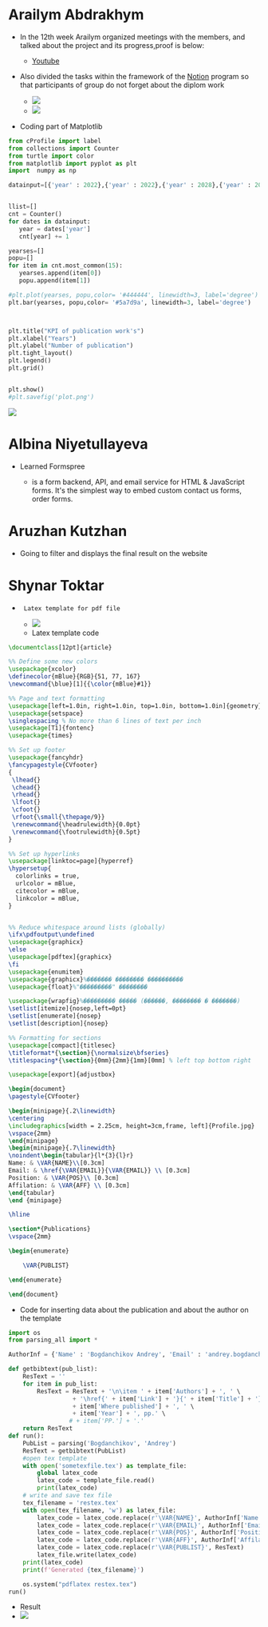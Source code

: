 # Arailym Abdrakhym
*    In the 12th week Arailym organized meetings with the members, and talked about the project and its progress,proof is below:
      + [Youtube](https://youtu.be/JjgyT0YKU1M)

*   Also divided the tasks within the framework of the [Notion](https://www.notion.so/c96f404fd204448ca2ba0e2da8b3b767?v=3b7a048427274732b44eaa8537c5ba3e) program so that participants of group do not forget about the diplom work
    + ![](https://github.com/SuleymanDemirelKazakhstan/diploma-project-april/blob/main/Diploma%20Document/figures/12.png)
    + ![](https://github.com/SuleymanDemirelKazakhstan/diploma-project-april/blob/main/Diploma%20Document/figures/12_1.png)

   * Coding part of Matplotlib
 ````py
 from cProfile import label
from collections import Counter
from turtle import color
from matplotlib import pyplot as plt
import  numpy as np

datainput=[{'year' : 2022},{'year' : 2022},{'year' : 2028},{'year' : 2028},{'year' : 2029},{'year' : 2023},{'year' : 2021},{'year' : 2020},{'year' : 2021}, {'year' : 2018},{'year' : 2019},{'year' : 2021},{'year' : 2020},{'year' : 2022}]


llist=[]
cnt = Counter()
for dates in datainput:
    year = dates['year']
    cnt[year] += 1

yearses=[]
popu=[]
for item in cnt.most_common(15):
    yearses.append(item[0])
    popu.append(item[1])

#plt.plot(yearses, popu,color= '#444444', linewidth=3, label='degree')
plt.bar(yearses, popu,color= '#5a7d9a', linewidth=3, label='degree')



plt.title("KPI of publication work's")
plt.xlabel("Years")
plt.ylabel("Number of publication")
plt.tight_layout()
plt.legend()
plt.grid() 


plt.show()
#plt.savefig('plot.png')
 ````
   ![](https://github.com/SuleymanDemirelKazakhstan/diploma-project-april/blob/main/Diploma%20Document/figures/matplotlibres.jpg)
      

# Albina Niyetullayeva
* Learned Formspree
  
   * is a form backend, API, and email service for HTML & JavaScript forms. It's the simplest way to embed custom contact us forms, order forms.
# Aruzhan Kutzhan

* Going to filter and displays the final result on the website


# Shynar Toktar
*      Latex template for pdf file
  
   + ![](https://github.com/SuleymanDemirelKazakhstan/diploma-project-april/blob/main/Diploma%20Document/figures/Sh_1.jpg)
   + Latex template code
````latex
\documentclass[12pt]{article}

%% Define some new colors
\usepackage{xcolor}
\definecolor{mBlue}{RGB}{51, 77, 167}
\newcommand{\blue}[1]{{\color{mBlue}#1}}

%% Page and text formatting
\usepackage[left=1.0in, right=1.0in, top=1.0in, bottom=1.0in]{geometry} % margins
\usepackage{setspace}
\singlespacing % No more than 6 lines of text per inch
\usepackage[T1]{fontenc}
\usepackage{times}

%% Set up footer
\usepackage{fancyhdr}
\fancypagestyle{CVfooter}
{
 \lhead{}
 \chead{}
 \rhead{}
 \lfoot{}
 \cfoot{}
 \rfoot{\small{\thepage/9}}
 \renewcommand{\headrulewidth}{0.0pt}
 \renewcommand{\footrulewidth}{0.5pt}
}

%% Set up hyperlinks
\usepackage[linktoc=page]{hyperref}
\hypersetup{
  colorlinks = true,
  urlcolor = mBlue,
  citecolor = mBlue,
  linkcolor = mBlue,
}


%% Reduce whitespace around lists (globally)
\ifx\pdfoutput\undefined
\usepackage{graphicx}
\else
\usepackage[pdftex]{graphicx}
\fi
\usepackage{enumitem}
\usepackage{graphicx}%������� �������� ����������
\usepackage{float}%"���������" ��������

\usepackage{wrapfig}%��������� ����� (������, �������� � �������)
\setlist[itemize]{nosep,left=0pt}
\setlist[enumerate]{nosep}
\setlist[description]{nosep}

%% Formatting for sections
\usepackage[compact]{titlesec}
\titleformat*{\section}{\normalsize\bfseries}
\titlespacing*{\section}{0mm}{2mm}{1mm}[0mm] % left top bottom right

\usepackage[export]{adjustbox}

\begin{document}
\pagestyle{CVfooter}

\begin{minipage}{.2\linewidth}
\centering
\includegraphics[width = 2.25cm, height=3cm,frame, left]{Profile.jpg}
\vspace{2mm}
\end{minipage}
\begin{minipage}{.7\linewidth}
\noindent\begin{tabular}{l*{3}{l}r}
Name: & \VAR{NAME}\\[0.3cm]
Email: & \href{\VAR{EMAIL}}{\VAR{EMAIL}} \\ [0.3cm]
Position: & \VAR{POS}\\ [0.3cm]
Affilation: & \VAR{AFF} \\ [0.3cm]
\end{tabular}
\end {minipage}

\hline

\section*{Publications}
\vspace{2mm}

\begin{enumerate}

    \VAR{PUBLIST}

\end{enumerate}

\end{document}
````
   + Code for inserting data about the publication and about the author on the template

````py
import os
from parsing_all import *

AuthorInf = {'Name' : 'Bogdanchikov Andrey', 'Email' : 'andrey.bogdanchikov@sdu.edu.kz', 'Position':'Associate Professor in Computer Sciences Department', 'Affilation':'Suleyman Demirel University'}

def getbibtext(pub_list):
    ResText = ''
    for item in pub_list:
        ResText = ResText + '\n\item ' + item['Authors'] + ', ' \
                  + '\href{' + item['Link'] + '}{' + item['Title'] + '}, '\
                  + item['Where published'] + ', ' \
                  + item['Year'] + ', pp.' \
                 # + item['PP.'] + '.'
    return ResText
def run():
    PubList = parsing('Bogdanchikov', 'Andrey')
    ResText = getbibtext(PubList)
    #open tex template
    with open('sometexfile.tex') as template_file:
        global latex_code
        latex_code = template_file.read()
        print(latex_code)
    # write and save tex file
    tex_filename = 'restex.tex'
    with open(tex_filename, 'w') as latex_file:
        latex_code = latex_code.replace(r'\VAR{NAME}', AuthorInf['Name'])
        latex_code = latex_code.replace(r'\VAR{EMAIL}', AuthorInf['Email'])
        latex_code = latex_code.replace(r'\VAR{POS}', AuthorInf['Position'])
        latex_code = latex_code.replace(r'\VAR{AFF}', AuthorInf['Affilation'])
        latex_code = latex_code.replace(r'\VAR{PUBLIST}', ResText)
        latex_file.write(latex_code)
    print(latex_code)
    print(f'Generated {tex_filename}')

    os.system("pdflatex restex.tex")
run()

````
+ Result
+ ![](https://github.com/SuleymanDemirelKazakhstan/diploma-project-april/blob/main/Diploma%20Document/figures/шы.jpg)

